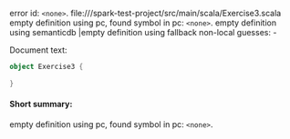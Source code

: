 error id: `<none>`.
file://<WORKSPACE>/spark-test-project/src/main/scala/Exercise3.scala
empty definition using pc, found symbol in pc: `<none>`.
empty definition using semanticdb
|empty definition using fallback
non-local guesses:
	 -

Document text:

```scala
object Exercise3 {
  
}

```

#### Short summary: 

empty definition using pc, found symbol in pc: `<none>`.